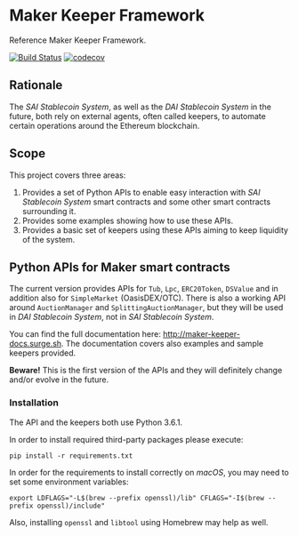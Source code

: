 # Maker Keeper Framework

Reference Maker Keeper Framework.

[![Build Status](https://travis-ci.org/makerdao/keeper.svg?branch=master)](https://travis-ci.org/makerdao/keeper)
[![codecov](https://codecov.io/gh/makerdao/keeper/branch/master/graph/badge.svg)](https://codecov.io/gh/makerdao/keeper)

## Rationale

The _SAI Stablecoin System_, as well as the _DAI Stablecoin System_ in the future,
both rely on external agents, often called keepers, to automate certain operations
around the Ethereum blockchain.

## Scope

This project covers three areas:
1. Provides a set of Python APIs to enable easy interaction with _SAI Stablecoin System_
   smart contracts and some other smart contracts surrounding it.
2. Provides some examples showing how to use these APIs.
3. Provides a basic set of keepers using these APIs aiming to keep liquidity of the system.

## Python APIs for Maker smart contracts

The current version provides APIs for `Tub`, `Lpc`, `ERC20Token`, `DSValue` and in addition
also for `SimpleMarket` (OasisDEX/OTC). There is also a working API around `AuctionManager`
and `SplittingAuctionManager`, but they will be used in _DAI Stablecoin System_, not in
_SAI Stablecoin System_.

You can find the full documentation here: http://maker-keeper-docs.surge.sh.
The documentation covers also examples and sample keepers provided.

**Beware!** This is the first version of the APIs and they will definitely change and/or evolve
in the future.

### Installation

The API and the keepers both use Python 3.6.1.

In order to install required third-party packages please execute:
```
pip install -r requirements.txt
```

In order for the requirements to install correctly on _macOS_, you may need to set
some environment variables:
```
export LDFLAGS="-L$(brew --prefix openssl)/lib" CFLAGS="-I$(brew --prefix openssl)/include" 
```

Also, installing `openssl` and `libtool` using Homebrew may help as well.
